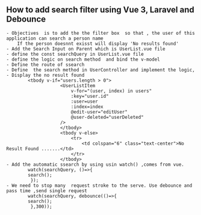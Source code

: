 ## How to add search filter using Vue 3, Laravel and Debounce
    - Objectives  is to add the the filter box  so that , the user of this application can search a person name 
        If the person doesnnt exisst will display 'No results found'
    - Add the Search Input on Parent which is UserList.vue file
    - define the const searchQuery in UserList.vue file
    - define the logic on search method  and bind the v-model 
    - Define the route of ssearch
    - Define  the search method in UserController and implement the logic,
    - Display the no result found
            <tbody v-if="users.length > 0">
                        <UserListItem
                            v-for="(user, index) in users"
                            :key="user.id"
                            :user=user
                            :index=index
                            @edit-user="editUser"
                            @user-deleted="userDeleted"
                        />
                        </tbody>
                        <tbody v-else>
                            <tr>
                                <td colspan="6" class="text-center">No Result Found .......</td>
                            </tr>
                        </tbody>
    - Add the automatic ssearch by using usin watch() ,comes from vue.
            watch(searchQuery, ()=>{
            search();
             });
    - We need to stop many  request stroke to the serve. Use debounce and pass time ,send single request
            watch(searchQuery, debounce(()=>{
            search();
             },300));
            
